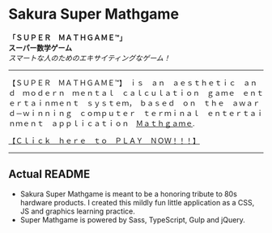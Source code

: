 # Sakura Super Mathgame

**「ＳＵＰＥＲ　ＭＡＴＨＧＡＭＥ™」**  
**スーパー数学ゲーム**  
_スマートな人のためのエキサイティングなゲーム！_

---
【ＳＵＰＥＲ　ＭＡＴＨＧＡＭＥ™】　ｉｓ　ａｎ　ａｅｓｔｈｅｔｉｃ　ａｎｄ　ｍｏｄｅｒｎ　ｍｅｎｔａｌ　ｃａｌｃｕｌａｔｉｏｎ　ｇａｍｅ　ｅｎｔｅｒｔａｉｎｍｅｎｔ　ｓｙｓｔｅｍ，　ｂａｓｅｄ　ｏｎ　ｔｈｅ　ａｗａｒｄ－ｗｉｎｎｉｎｇ　ｃｏｍｐｕｔｅｒ　ｔｅｒｍｉｎａｌ　ｅｎｔｅｒｔａｉｎｍｅｎｔ　ａｐｐｌｉｃａｔｉｏｎ　[Ｍａｔｈｇａｍｅ](https://github.com/TatuArvela/Mathgame).

[【Ｃｌｉｃｋ　ｈｅｒｅ　ｔｏ　ＰＬＡＹ　ＮＯＷ！！！】](http://tatuarvela.github.io/Super-Mathgame)

---

## Actual README

* Sakura Super Mathgame is meant to be a honoring tribute to 80s hardware products. I created this mildly fun little application as a CSS, JS and graphics learning practice.
* Super Mathgame is powered by Sass, TypeScript, Gulp and jQuery.
